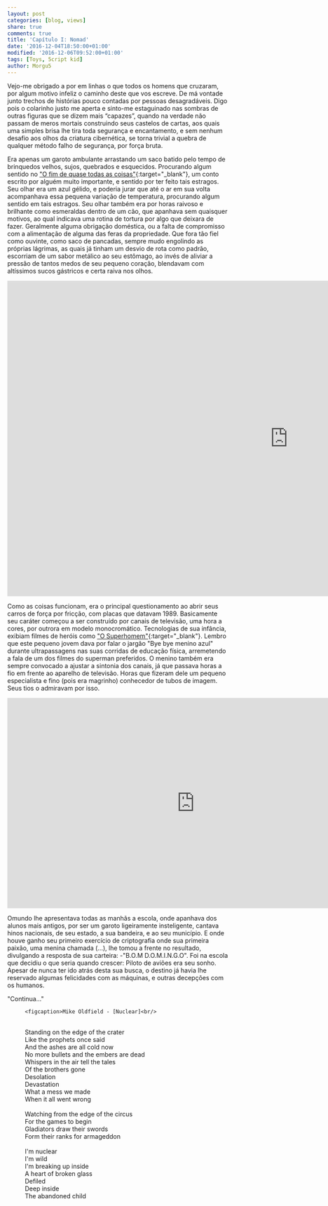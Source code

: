 ```yaml
---
layout: post
categories: [blog, views]
share: true
comments: true
title: 'Capítulo I: Nomad'
date: '2016-12-04T18:50:00+01:00'
modified: '2016-12-06T09:52:00+01:00'
tags: [Toys, 5cript kid]
author: Morgu5
---
```

<span class="dcap">V</span>ejo-me obrigado a por em linhas o que  todos os homens que cruzaram, por algum motivo infeliz o caminho deste que vos escreve. De má vontade junto trechos de histórias pouco contadas por pessoas desagradáveis. Digo pois o colarinho justo me aperta e sinto-me estaguinado nas sombras de outras figuras que se dizem mais “capazes”, quando na verdade não passam de meros mortais construindo seus castelos de cartas, aos quais uma simples brisa lhe tira toda segurança e encantamento, e sem nenhum desafio aos olhos da criatura cibernética, se torna trivial a quebra de qualquer método falho de segurança, por força bruta.

<span class="dcap">E</span>ra apenas um garoto ambulante arrastando um saco batido pelo tempo de brinquedos velhos, sujos, quebrados e esquecidos. Procurando algum sentido no ["O fim de quase todas as coisas"](https://tipoquarentaedois.blogspot.com.br/2013/11/o-fim-de-quase-todas-as-coisas-abu.html){:target="_blank"}, um conto escrito por alguém muito importante, e sentido por ter feito tais estragos. Seu olhar era um azul gélido, e poderia jurar que até o ar em sua volta acompanhava essa pequena variação de temperatura, procurando algum sentido em tais estragos. Seu olhar também era por horas raivoso e brilhante como esmeraldas dentro de um cão, que apanhava sem quaisquer motivos, ao qual indicava uma rotina de tortura por algo que deixara de fazer. Geralmente alguma obrigação doméstica, ou a falta de compromisso com a alimentação de alguma das feras da propriedade. Que fora tão fiel como ouvinte, como saco de pancadas, sempre mudo engolindo as próprias lágrimas, as quais já tinham um desvio de rota como padrão, escorriam de um sabor metálico ao seu estômago, ao invés de aliviar a pressão de tantos medos de seu pequeno coração, blendavam com altíssimos sucos gástricos e certa raiva nos olhos.

 <iframe width="1280" height="720" src="https://www.youtube.com/embed/7XmDYJBZZdc" frameborder="0" allowfullscreen></iframe>
 
<span class="dcap">C</span>omo as coisas funcionam, era o principal questionamento ao abrir seus carros de força por fricção, com placas que datavam 1989. Basicamente seu caráter começou a ser construído por canais de televisão, uma hora a cores, por outrora em modelo monocromático. Tecnologias de sua infância, exibiam filmes de heróis como ["O Superhomem"](https://pt.wikipedia.org/wiki/Superman#1989-1999:_Morte.2C_Retorno.2C_casamento_e_a_influ.C3.AAncia_de_John_Byrne){:target="_blank"}. Lembro que este pequeno jovem dava por falar o jargão "Bye bye menino azul" durante ultrapassagens nas suas corridas de educação física, arremetendo a fala de um dos filmes do superman preferidos. O menino também era sempre convocado a ajustar a sintonia dos canais, já que passava horas a fio em frente ao aparelho de televisão. Horas que fizeram dele um pequeno especialista e fino (pois era magrinho) conhecedor de tubos de imagem. Seus tios o admiravam por isso.

<iframe width="854" height="480" src="https://www.youtube.com/embed/O1gDqaFIU6I" frameborder="0" allowfullscreen></iframe>

<span class="dcap">O</span>mundo lhe apresentava todas as manhãs a escola, onde apanhava dos alunos mais antigos, por ser um garoto ligeiramente insteligente, cantava hinos nacionais, de seu estado, a sua bandeira, e ao seu município. E onde houve ganho seu primeiro exercício de criptografia onde sua primeira paixão, uma menina chamada (...), lhe tomou a frente no resultado, divulgando a resposta de sua carteira: -"B.O.M D.O.M.I.N.G.O". Foi na escola que decidiu o que seria quando crescer: Piloto de aviões era seu sonho. Apesar de nunca ter ido atrás desta sua busca, o destino já havia lhe reservado algumas felicidades com as máquinas, e outras decepções com os humanos.

<div class="text-divider"></div>

<div class="central-quote">"Continua..."</div>

 <div class="text-divider"></div>
<figure>   
   
    
    <figcaption>Mike Oldfield - [Nuclear]<br/>
<br/>
    Standing on the edge of the crater<br/>
    Like the prophets once said<br/>
    And the ashes are all cold now<br/>
    No more bullets and the embers are dead<br/>
    Whispers in the air tell the tales<br/>
    Of the brothers gone<br/>
    Desolation<br/>
    Devastation<br/>
    What a mess we made<br/>
    When it all went wrong<br/>
<br/>
    Watching from the edge of the circus<br/>
    For the games to begin<br/>
    Gladiators draw their swords<br/>
    Form their ranks for armageddon<br/>
<br/>
    I'm nuclear<br/>
    I'm wild<br/>
    I'm breaking up inside<br/>
    A heart of broken glass<br/>
    Defiled<br/>
    Deep inside<br/>
    The abandoned child</figcaption>
    </figure>
